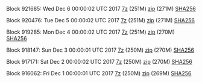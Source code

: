 Block 921685: Wed Dec  6 00:00:02 UTC 2017 [7z](https://transfer.sh/t9eyA/bootstrap.dat.20171206.7z) (251M) [zip](https://transfer.sh/14r0JZ/bootstrap.dat.20171206.zip) (271M) [SHA256](https://transfer.sh/3oV2x/sha256.txt)

Block 920476: Tue Dec  5 00:00:02 UTC 2017 [7z](https://transfer.sh/Cnec9/bootstrap.dat.20171205.7z) (251M) [zip](https://transfer.sh/czDqd/bootstrap.dat.20171205.zip) (271M) [SHA256](https://transfer.sh/12Wn0b/sha256.txt)

Block 919285: Mon Dec  4 00:00:02 UTC 2017 [7z](https://transfer.sh/LjY3m/bootstrap.dat.20171204.7z) (251M) [zip](https://transfer.sh/14JVEp/bootstrap.dat.20171204.zip) (270M) [SHA256](https://transfer.sh/10kspT/sha256.txt)

Block 918147: Sun Dec  3 00:00:01 UTC 2017 [7z](https://transfer.sh/ndZeM/bootstrap.dat.20171203.7z) (250M) [zip](https://transfer.sh/14iSrv/bootstrap.dat.20171203.zip) (270M) [SHA256](https://transfer.sh/4GtDc/sha256.txt)

Block 917171: Sat Dec  2 00:00:02 UTC 2017 [7z](https://transfer.sh/ZoKMC/bootstrap.dat.20171202.7z) (250M) [zip](https://transfer.sh/13KdNX/bootstrap.dat.20171202.zip) (270M) [SHA256](https://transfer.sh/zJLaX/sha256.txt)

Block 916062: Fri Dec  1 00:00:01 UTC 2017 [7z](https://transfer.sh/DwSTB/bootstrap.dat.20171201.7z) (250M) [zip](https://transfer.sh/h77uS/bootstrap.dat.20171201.zip) (269M) [SHA256](https://transfer.sh/KiyvD/sha256.txt)
